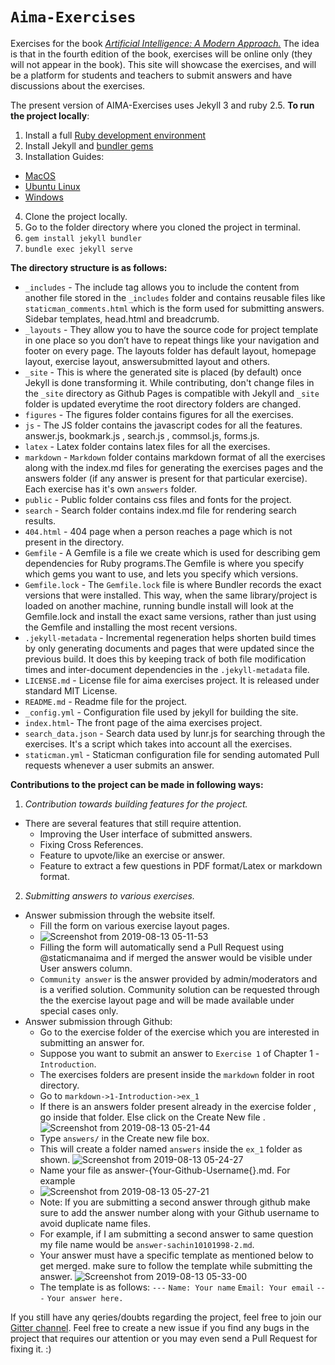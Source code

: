 # `Aima-Exercises`

Exercises for the book [*Artificial Intelligence: A Modern Approach.*](http://aima.cs.berkeley.edu/) The idea is that in the fourth edition of the book, exercises will be online only (they will not appear in the book). This site will showcase the exercises, and will be a platform for students and teachers to submit answers and have discussions about the exercises.

The present version of AIMA-Exercises uses Jekyll 3 and ruby 2.5.
**To run the project locally**:
1. Install a full [Ruby development environment](https://jekyllrb.com/docs/installation/)
2. Install Jekyll and [bundler gems](https://jekyllrb.com/docs/ruby-101/#bundler)
3. Installation Guides:
  - [MacOS](https://jekyllrb.com/docs/installation/macos/)
  - [Ubuntu Linux](https://jekyllrb.com/docs/installation/ubuntu/)
  - [Windows](https://jekyllrb.com/docs/installation/windows/)
4. Clone the project locally.
5. Go to the folder directory where you cloned the project in terminal.
6. `gem install jekyll bundler `
7. `bundle exec jekyll serve`

**The directory structure is as follows:**
* `_includes` - The include tag allows you to include the content from another file stored in the `_includes` folder and contains reusable files like `staticman_comments.html` which is the form used for submitting answers. Sidebar templates, head.html and breadcrumb.
* `_layouts` - They allow you to have the source code for project template in one place so you don’t have to repeat things like your navigation and footer on every page. The layouts folder has default layout, homepage layout, exercise layout, answersubmitted layout and others.
* `_site` - This is where the generated site is placed (by default) once Jekyll is done transforming it. While contributing, don't change files in the `_site` directory as Github Pages is compatible with Jekyll and `_site` folder is updated everytime the root directory folders are changed.
* `figures` - The figures folder contains figures for all the exercises.
* `js` - The JS folder contains the javascript codes for all the features. answer.js, bookmark.js , search.js , commsol.js, forms.js.
* `latex` - Latex folder contains latex files for all the exercises.
* `markdown` - `Markdown` folder contains markdown format of all the exercises along with the index.md files for generating the exercises pages and the answers folder (if any answer is present for that particular exercise). Each exercise has it's own `answers` folder.
* `public` - Public folder contains css files and fonts for the project.
* `search` - Search folder contains index.md file for rendering search results. 
* `404.html` - 404 page when a person reaches a page which is not present in the directory.
* `Gemfile` - A Gemfile is a file we create which is used for describing gem dependencies for Ruby programs.The Gemfile is where you specify which gems you want to use, and lets you specify which versions.
* `Gemfile.lock` - The `Gemfile.lock` file is where Bundler records the exact versions that were installed. This way, when the same library/project is loaded on another machine, running bundle install will look at the Gemfile.lock and install the exact same versions, rather than just using the Gemfile and installing the most recent versions.
* `.jekyll-metadata` - Incremental regeneration helps shorten build times by only generating documents and pages that were updated since the previous build. It does this by keeping track of both file modification times and inter-document dependencies in the `.jekyll-metadata` file.
* `LICENSE.md` - License file for aima exercises project. It is released under standard MIT License.
* `README.md` - Readme file for the project.
* `_config.yml` - Configuration file used by jekyll for building the site.
* `index.html`- The front page of the aima exercises project.
* `search_data.json` - Search data used by lunr.js for searching through the exercises. It's a script which takes into account all the exercises.
* `staticman.yml` - Staticman configuration file for sending automated Pull requests whenever a user submits an answer.

**Contributions to the project can be made in following ways:**
1. *Contribution towards building features for the project.*
  - There are several features that still require attention.
    - Improving the User interface of submitted answers.
    - Fixing Cross References.
    - Feature to upvote/like an exercise or answer.
    - Feature to extract a few questions in PDF format/Latex or markdown format.
2. *Submitting answers to various exercises.*
 - Answer submission through the website itself.
   - Fill the form on various exercise layout pages.
   - ![Screenshot from 2019-08-13 05-11-53](https://user-images.githubusercontent.com/34926285/62905620-f1b6c600-bd88-11e9-8421-c0aa4c0b2570.png)
   - Filling the form will automatically send a Pull Request using @staticmanaima and if merged the answer would be visible under User answers column.
   - `Community answer` is the answer provided by admin/moderators and is a verified solution. Community solution can be requested through the the exercise layout page and will be made available under special cases only.
 - Answer submission through Github:
   - Go to the exercise folder of the exercise which you are interested in submitting an answer for.
   - Suppose you want to submit an answer to `Exercise 1` of Chapter 1 - `Introduction`.
   - The exercises folders are present inside the `markdown` folder in root directory.
   - Go to `markdown->1-Introduction->ex_1`
   - If there is an answers folder present already in the exercise folder , go inside that folder. Else click on the Create New file .
    ![Screenshot from 2019-08-13 05-21-44](https://user-images.githubusercontent.com/34926285/62905952-49096600-bd8a-11e9-8eb5-18e32a3c9501.png)
   - Type `answers/` in the Create new file box.
   - This will create a folder named `answers` inside the `ex_1` folder as shown.
    ![Screenshot from 2019-08-13 05-24-27](https://user-images.githubusercontent.com/34926285/62906033-a9000c80-bd8a-11e9-89c7-49cf56b5cd27.png)
   - Name your file as answer-{Your-Github-Username{}.md. For example 
   - ![Screenshot from 2019-08-13 05-27-21](https://user-images.githubusercontent.com/34926285/62906136-0c8a3a00-bd8b-11e9-9630-f175d9a0eeaa.png)
   - Note: If you are submitting a second answer through github make sure to add the answer number along with your Github username to avoid duplicate name files.
   - For example, if I am submitting a second answer to same question my file name would be `answer-sachin10101998-2.md`.
   - Your answer must have a specific template as mentioned below to get merged. make sure to follow the template while submitting the answer.
    ![Screenshot from 2019-08-13 05-33-00](https://user-images.githubusercontent.com/34926285/62906352-da2d0c80-bd8b-11e9-8e5d-cdeb3912f3ae.png)
   - The template is as follows:
      `---`
      `Name: Your name`
      `Email: Your email`
      `---`
     `Your answer here.`

If you still have any qeries/doubts regarding the project, feel free to join our [Gitter channel](https://gitter.im/simoncarrignon/Lobby).
Feel free to create a new issue if you find any bugs in the project that requires our attention or you may even send a Pull Request for fixing it. :)







